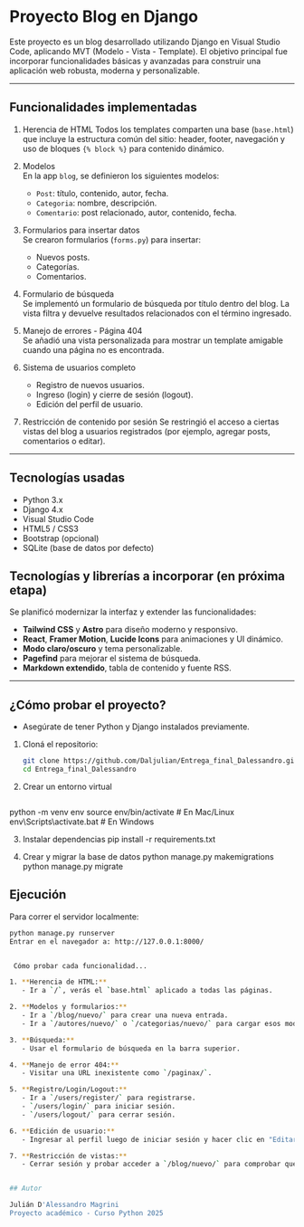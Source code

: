 # Proyecto Blog en Django

Este proyecto es un blog desarrollado utilizando Django en Visual Studio Code, aplicando  MVT (Modelo - Vista - Template). El objetivo principal fue incorporar funcionalidades básicas y avanzadas para construir una aplicación web robusta, moderna y personalizable.

---

## Funcionalidades implementadas

1. Herencia de HTML 
   Todos los templates comparten una base (`base.html`) que incluye la estructura común del sitio: header, footer, navegación y uso de bloques `{% block %}` para contenido dinámico.

2. Modelos   
   En la app `blog`, se definieron los siguientes modelos:
   - `Post`: título, contenido, autor, fecha.
   - `Categoria`: nombre, descripción.
   - `Comentario`: post relacionado, autor, contenido, fecha.

3. Formularios para insertar datos  
   Se crearon formularios (`forms.py`) para insertar:
   - Nuevos posts.
   - Categorías.
   - Comentarios.

4. Formulario de búsqueda  
   Se implementó un formulario de búsqueda por título dentro del blog. La vista filtra y devuelve resultados relacionados con el término ingresado.

5. Manejo de errores - Página 404  
   Se añadió una vista personalizada para mostrar un template amigable cuando una página no es encontrada.

6. Sistema de usuarios completo
   - Registro de nuevos usuarios.
   - Ingreso (login) y cierre de sesión (logout).
   - Edición del perfil de usuario.

7. Restricción de contenido por sesión
   Se restringió el acceso a ciertas vistas del blog a usuarios registrados (por ejemplo, agregar posts, comentarios o editar).

---
## Tecnologías usadas

- Python 3.x
- Django 4.x
- Visual Studio Code
- HTML5 / CSS3
- Bootstrap (opcional)
- SQLite (base de datos por defecto)

## Tecnologías y librerías a incorporar (en próxima etapa)

Se planificó modernizar la interfaz y extender las funcionalidades:
- **Tailwind CSS** y **Astro** para diseño moderno y responsivo.
- **React**, **Framer Motion**, **Lucide Icons** para animaciones y UI dinámico.
- **Modo claro/oscuro** y tema personalizable.
- **Pagefind** para mejorar el sistema de búsqueda.
- **Markdown extendido**, tabla de contenido y fuente RSS.

---

## ¿Cómo probar el proyecto?

- Asegúrate de tener Python y Django instalados previamente.  

1. Cloná el repositorio:
   ```bash
   git clone https://github.com/Daljulian/Entrega_final_Dalessandro.git
   cd Entrega_final_Dalessandro
2. Crear un entorno virtual
    ```bash
python -m venv env
source env/bin/activate     # En Mac/Linux
env\Scripts\activate.bat    # En Windows

3. Instalar dependencias
    pip install -r requirements.txt

4. Crear y migrar la base de datos
    python manage.py makemigrations
    python manage.py migrate

## Ejecución

Para correr el servidor localmente:

```bash
python manage.py runserver
Entrar en el navegador a: http://127.0.0.1:8000/


 Cómo probar cada funcionalidad...

1. **Herencia de HTML:**  
   - Ir a `/`, verás el `base.html` aplicado a todas las páginas.

2. **Modelos y formularios:**  
   - Ir a `/blog/nuevo/` para crear una nueva entrada.
   - Ir a `/autores/nuevo/` o `/categorias/nuevo/` para cargar esos modelos.

3. **Búsqueda:**  
   - Usar el formulario de búsqueda en la barra superior.

4. **Manejo de error 404:**  
   - Visitar una URL inexistente como `/paginax/`.

5. **Registro/Login/Logout:**  
   - Ir a `/users/register/` para registrarse.
   - `/users/login/` para iniciar sesión.
   - `/users/logout/` para cerrar sesión.

6. **Edición de usuario:**  
   - Ingresar al perfil luego de iniciar sesión y hacer clic en "Editar perfil".

7. **Restricción de vistas:**  
   - Cerrar sesión y probar acceder a `/blog/nuevo/` para comprobar que está restringido.


## Autor

Julián D'Alessandro Magrini  
Proyecto académico - Curso Python 2025